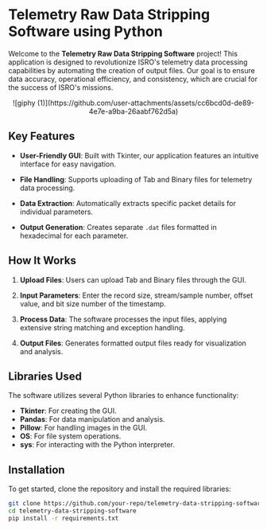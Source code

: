 # Telemetry Raw Data Stripping Software using Python


Welcome to the **Telemetry Raw Data Stripping Software** project! This application is designed to revolutionize ISRO's telemetry data processing capabilities by automating the creation of output files. Our goal is to ensure data accuracy, operational efficiency, and consistency, which are crucial for the success of ISRO's missions.

<div align="center">
  ![giphy (1)](https://github.com/user-attachments/assets/cc6bcd0d-de89-4e7e-a9ba-26aabf762d5a)
</div>


## Key Features

- **User-Friendly GUI**: Built with Tkinter, our application features an intuitive interface for easy navigation.
  
- **File Handling**: Supports uploading of Tab and Binary files for telemetry data processing.

- **Data Extraction**: Automatically extracts specific packet details for individual parameters.

- **Output Generation**: Creates separate `.dat` files formatted in hexadecimal for each parameter.

## How It Works

1. **Upload Files**: Users can upload Tab and Binary files through the GUI.
  
2. **Input Parameters**: Enter the record size, stream/sample number, offset value, and bit size number of the timestamp.

3. **Process Data**: The software processes the input files, applying extensive string matching and exception handling.

4. **Output Files**: Generates formatted output files ready for visualization and analysis.

## Libraries Used

The software utilizes several Python libraries to enhance functionality:

- **Tkinter**: For creating the GUI.
- **Pandas**: For data manipulation and analysis.
- **Pillow**: For handling images in the GUI.
- **OS**: For file system operations.
- **sys**: For interacting with the Python interpreter.

## Installation

To get started, clone the repository and install the required libraries:

```bash
git clone https://github.com/your-repo/telemetry-data-stripping-software.git
cd telemetry-data-stripping-software
pip install -r requirements.txt

